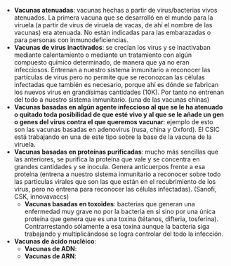 * **Vacunas atenuadas**: vacunas hechas a partir de virus/bacterias vivos atenuados. La primera vacuna que se desarrolló en el mundo para la viruela (a partir de virus de viruela de vacas, de ahí el nombre de las vacunas) era atenuada. No están indicadas para las embarazadas o para personas con inmunodeficiencias.
* **Vacunas de virus inactivados**: se crecían los virus y se inactivaban mediante calentamiento o mediante un tratamiento con algún compuesto químico determinado, de manera que ya no eran infecciosos. Entrenan a nuestro sistema inmunitario a reconocer las partículas de virus pero no permite que se reconozcan las células infectadas que también es necesario, porque ahí es dónde se fabrican los nuevos virus en grandísimas cantidades (10K). Por tanto no entrenan del todo a nuestro sistema inmunitario. (una de las vacunas chinas)
* **Vacunas basadas en algún agente infeccioso al que se le ha atenuado o quitado toda posibilidad de que esté vivo y al que se le añade un gen o genes del virus contra el que queremos vacunar**: ejemplo de esto son las vacunas basadas en adenovirus (rusa, china y Oxford). El CSIC está trabajando en una de este tipo sobre la base de la vacuna de la viruela.
* **Vacunas basadas en proteínas purificadas**: mucho más sencillas que las anteriores, se purifica la proteína que vale y se concentra en grandes cantidades y se inocula. Genera anticuerpos frente a esa proteína (entrena a nuestro sistema inmunitario a reconocer sobre todo las partículas virales que son las que están en el recubrimiento de los virus, pero no entrena para reconocer las células infectadas). (Sanofi, CSK, innovavaccs)
  * **Vacunas basadas en toxoides**: bacterias que generan una enfermedad muy grave no por la bacteria en sí sino por una única proteína que genera que es una toxina (tétanos, difteria, tosferina). Contrarrestando sólamente a esa toxina aunque la bacteria siga trabajando y multiplicándose se logra controlar del todo la infección.
* **Vacunas de ácido nucléico**:
  * **Vacunas de ADN**:
  * **Vacunas de ARN**:
